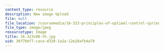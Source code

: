 ```yaml
---
content_type: resource
description: New image Upload
file: null
file_location: /coursemedia/16-323-principles-of-optimal-control-spring-2008/36f7bbf7caced3201a2a12e28afb4a79_16-323s08-th.jpg
file_type: image/jpeg
resourcetype: Image
title: 16-323s08-th.jpg
uid: 36f7bbf7-cace-d320-1a2a-12e28afb4a79
---
```

